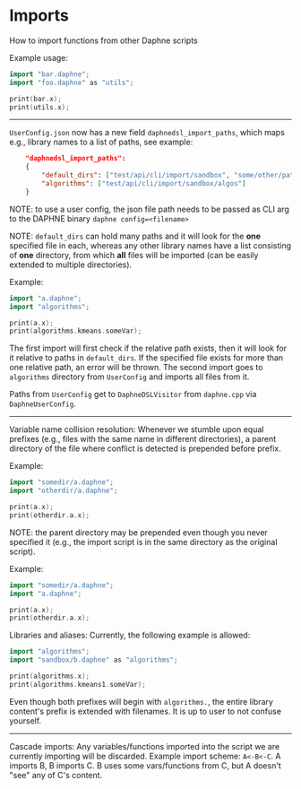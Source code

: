<!--
Copyright 2021 The DAPHNE Consortium

Licensed under the Apache License, Version 2.0 (the "License");
you may not use this file except in compliance with the License.
You may obtain a copy of the License at

    http://www.apache.org/licenses/LICENSE-2.0

Unless required by applicable law or agreed to in writing, software
distributed under the License is distributed on an "AS IS" BASIS,
WITHOUT WARRANTIES OR CONDITIONS OF ANY KIND, either express or implied.
See the License for the specific language governing permissions and
limitations under the License.
-->

# Imports

How to import functions from other Daphne scripts

Example usage:

```cpp
import "bar.daphne";
import "foo.daphne" as "utils";

print(bar.x);
print(utils.x);
```

---

`UserConfig.json` now has a new field `daphnedsl_import_paths`, which maps e.g., library names to a list of paths, see example:

```json
    "daphnedsl_import_paths": 
    {
        "default_dirs": ["test/api/cli/import/sandbox", "some/other/path"],
        "algorithms": ["test/api/cli/import/sandbox/algos"]
    }
```

NOTE: to use a user config, the json file path needs to be passed as CLI arg to the DAPHNE binary `daphne config=<filename>`

NOTE: `default_dirs` can hold many paths and it will look for the **one** specified file in each, whereas any other library names have a list consisting of **one** directory,  from which **all** files will be imported (can be easily extended to multiple directories).

Example:

```cpp
import "a.daphne";
import "algorithms";

print(a.x);
print(algorithms.kmeans.someVar);
```

The first import will first check if the relative path exists, then it will look for it relative to paths in `default_dirs`. If the specified file exists for more than one relative path, an error will be thrown.
The second import goes to `algorithms` directory from `UserConfig` and imports all files from it.

Paths from `UserConfig` get to `DaphneDSLVisitor` from `daphne.cpp` via `DaphneUserConfig`.

---

Variable name collision resolution:
Whenever we stumble upon equal prefixes (e.g., files with the same name in different directories), a parent directory of the file where conflict is detected is prepended before prefix.

Example:

```cpp
import "somedir/a.daphne";
import "otherdir/a.daphne";

print(a.x);
print(otherdir.a.x);
```

NOTE: the parent directory may be prepended even though you never specified it (e.g., the import script is in the same directory as the original script).

Example:

```cpp
import "somedir/a.daphne";
import "a.daphne";

print(a.x);
print(otherdir.a.x);
```

Libraries and aliases:
Currently, the following example is allowed:

```cpp
import "algorithms";
import "sandbox/b.daphne" as "algorithms"; 

print(algorithms.x);
print(algorithms.kmeans1.someVar);
```

Even though both prefixes will begin with `algorithms.`, the entire library content's prefix is extended with filenames. It is up to user to not confuse yourself.

---

Cascade imports:
Any variables/functions imported into the script we are currently importing will be discarded.
Example import scheme: `A<-B<-C`. A imports B, B imports C. B uses some vars/functions from C, but A doesn't "see" any of C's content.
